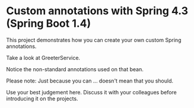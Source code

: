 # Custom annotations with Spring 4.3 (Spring Boot 1.4)

This project demonstrates how you can create your own custom Spring annotations.

Take a look at GreeterService.

Notice the non-standard annotations used on that bean. 

Please note: Just because you can ... doesn't mean that you should.

Use your best judgement here. Discuss it with your colleagues before introducing it on the projects.